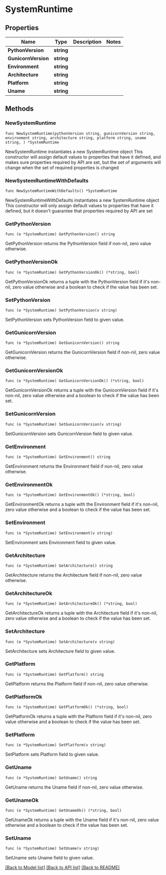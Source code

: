 # SystemRuntime

## Properties

Name | Type | Description | Notes
------------ | ------------- | ------------- | -------------
**PythonVersion** | **string** |  | 
**GunicornVersion** | **string** |  | 
**Environment** | **string** |  | 
**Architecture** | **string** |  | 
**Platform** | **string** |  | 
**Uname** | **string** |  | 

## Methods

### NewSystemRuntime

`func NewSystemRuntime(pythonVersion string, gunicornVersion string, environment string, architecture string, platform string, uname string, ) *SystemRuntime`

NewSystemRuntime instantiates a new SystemRuntime object
This constructor will assign default values to properties that have it defined,
and makes sure properties required by API are set, but the set of arguments
will change when the set of required properties is changed

### NewSystemRuntimeWithDefaults

`func NewSystemRuntimeWithDefaults() *SystemRuntime`

NewSystemRuntimeWithDefaults instantiates a new SystemRuntime object
This constructor will only assign default values to properties that have it defined,
but it doesn't guarantee that properties required by API are set

### GetPythonVersion

`func (o *SystemRuntime) GetPythonVersion() string`

GetPythonVersion returns the PythonVersion field if non-nil, zero value otherwise.

### GetPythonVersionOk

`func (o *SystemRuntime) GetPythonVersionOk() (*string, bool)`

GetPythonVersionOk returns a tuple with the PythonVersion field if it's non-nil, zero value otherwise
and a boolean to check if the value has been set.

### SetPythonVersion

`func (o *SystemRuntime) SetPythonVersion(v string)`

SetPythonVersion sets PythonVersion field to given value.


### GetGunicornVersion

`func (o *SystemRuntime) GetGunicornVersion() string`

GetGunicornVersion returns the GunicornVersion field if non-nil, zero value otherwise.

### GetGunicornVersionOk

`func (o *SystemRuntime) GetGunicornVersionOk() (*string, bool)`

GetGunicornVersionOk returns a tuple with the GunicornVersion field if it's non-nil, zero value otherwise
and a boolean to check if the value has been set.

### SetGunicornVersion

`func (o *SystemRuntime) SetGunicornVersion(v string)`

SetGunicornVersion sets GunicornVersion field to given value.


### GetEnvironment

`func (o *SystemRuntime) GetEnvironment() string`

GetEnvironment returns the Environment field if non-nil, zero value otherwise.

### GetEnvironmentOk

`func (o *SystemRuntime) GetEnvironmentOk() (*string, bool)`

GetEnvironmentOk returns a tuple with the Environment field if it's non-nil, zero value otherwise
and a boolean to check if the value has been set.

### SetEnvironment

`func (o *SystemRuntime) SetEnvironment(v string)`

SetEnvironment sets Environment field to given value.


### GetArchitecture

`func (o *SystemRuntime) GetArchitecture() string`

GetArchitecture returns the Architecture field if non-nil, zero value otherwise.

### GetArchitectureOk

`func (o *SystemRuntime) GetArchitectureOk() (*string, bool)`

GetArchitectureOk returns a tuple with the Architecture field if it's non-nil, zero value otherwise
and a boolean to check if the value has been set.

### SetArchitecture

`func (o *SystemRuntime) SetArchitecture(v string)`

SetArchitecture sets Architecture field to given value.


### GetPlatform

`func (o *SystemRuntime) GetPlatform() string`

GetPlatform returns the Platform field if non-nil, zero value otherwise.

### GetPlatformOk

`func (o *SystemRuntime) GetPlatformOk() (*string, bool)`

GetPlatformOk returns a tuple with the Platform field if it's non-nil, zero value otherwise
and a boolean to check if the value has been set.

### SetPlatform

`func (o *SystemRuntime) SetPlatform(v string)`

SetPlatform sets Platform field to given value.


### GetUname

`func (o *SystemRuntime) GetUname() string`

GetUname returns the Uname field if non-nil, zero value otherwise.

### GetUnameOk

`func (o *SystemRuntime) GetUnameOk() (*string, bool)`

GetUnameOk returns a tuple with the Uname field if it's non-nil, zero value otherwise
and a boolean to check if the value has been set.

### SetUname

`func (o *SystemRuntime) SetUname(v string)`

SetUname sets Uname field to given value.



[[Back to Model list]](../README.md#documentation-for-models) [[Back to API list]](../README.md#documentation-for-api-endpoints) [[Back to README]](../README.md)


